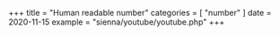 +++
title = "Human readable number"
categories = [ "number" ]
date = 2020-11-15
example = "sienna/youtube/youtube.php"
+++
